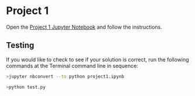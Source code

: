 # Project 1

Open the [Project 1 Jupyter Notebook](project1.ipynb) and follow the instructions.

## Testing

If you would like to check to see if your solution is correct, run the following commands at the Terminal command line in sequence:

```bash
>jupyter nbconvert --to python project1.ipynb
```

```bash
>python test.py
```
